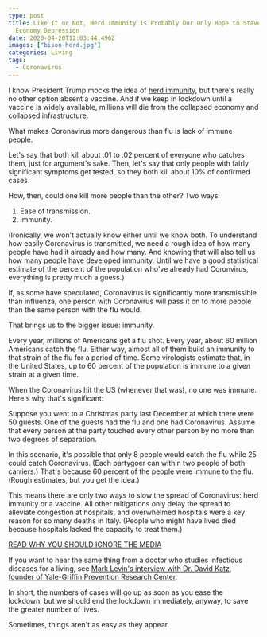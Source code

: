 ```yaml
---
type: post
title: Like It or Not, Herd Immunity Is Probably Our Only Hope to Stave Off
  Economy Depression
date: 2020-04-20T12:03:44.496Z
images: ["bison-herd.jpg"]
categories: Living
tags:
  - Coronavirus
---
```

I know President Trump mocks the idea of [herd immunity](https://www.hennessysview.com/posts/2020/is-america-approaching-herd-immunity/), but there's really no other option absent a vaccine. And if we keep in lockdown until a vaccine is widely available, millions will die from the collapsed economy and collapsed infrastructure. 

What makes Coronavirus more dangerous than flu is lack of immune people. 

Let's say that both kill about .01 to .02 percent of everyone who catches them, just for argument's sake. Then, let's say that only people with fairly significant symptoms get tested, so they both kill about 10% of confirmed cases.

How, then, could one kill more people than the other? Two ways:

1. Ease of transmission.
2. Immunity.


(Ironically, we won't actually know either until we know both. To understand how easily Coronavirus is transmitted, we need a rough idea of how many people have had it already and how many. And knowing that will also tell us how many people have developed immunity. Until we have a good statistical estimate of the percent of the population who've already had Coronvirus, everything is pretty much a guess.)

If, as some have speculated, Coronavirus is significantly more transmissible than influenza, one person with Coronavirus will pass it on to more people than the same person with the flu would.

That brings us to the bigger issue: immunity. 

Every year, millions of Americans get a flu shot. Every year, about 60 million Americans catch the flu. Either way, almost all of them build an immunity to that strain of the flu for a period of time. Some virologists estimate that, in the United States, up to 60 percent of the population is immune to a given strain at a given time. 

When the Coronavirus hit the US (whenever that was), no one was immune. Here's why that's significant:

Suppose you went to a Christmas party last December at which there were 50 guests. One of the guests had the flu and one had Coronavirus. Assume that every person at the party touched every other person by no more than two degrees of separation. 

In this scenario, it's possible that only 8 people would catch the flu while 25 could catch Coronavirus. (Each partygoer can within two people of both carriers.) That's because 60 percent of the people were immune to the flu. (Rough estimates, but you get the idea.)

This means there are only two ways to slow the spread of Coronavirus: herd immunity or a vaccine. All other mitigations only delay the spread to alleviate congestion at hospitals, and overwhelmed hospitals were a key reason for so many deaths in Italy. (People who might have lived died because hospitals lacked the capacity to treat them.) 

[READ WHY YOU SHOULD IGNORE THE MEDIA](https://www.hennessysview.com/posts/2020/why-are-media-leading-us-into-despair/)

If you want to hear the same thing from a doctor who studies infectious diseases for a living, see [Mark Levin's interview with Dr. David Katz, founder of Yale-Griffin Prevention Research Center](https://www.foxnews.com/media/david-katz-coronavirus-vaccine-herd-immunity).

In short, the numbers of cases will go up as soon as you ease the lockdown, but we should end the lockdown immediately, anyway, to save the greater number of lives. 

Sometimes, things aren't as easy as they appear. 
